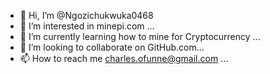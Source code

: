- 👋 Hi, I’m @Ngozichukwuka0468
- 👀 I’m interested in minepi.com ...
- 🌱 I’m currently learning how to mine for Cryptocurrency ...
- 💞️ I’m looking to collaborate on GitHub.com...
- 📫 How to reach me charles.ofunne@gmail.com ...

<!---
Ngozichukwuka0468/Ngozichukwuka0468 is a ✨ special ✨ repository because its `README.md` (this file) appears on your GitHub profile.
You can click the Preview link to take a look at your changes.
--->
